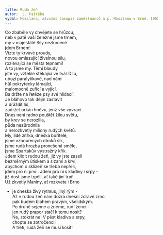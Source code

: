 ```yaml
---
title: Rudá žeň
autor:  J. Paštěka
vydal: Mosilana, závodní časopis zaměstnanců n.p. Mosilana v Brně, 1955
---
```


Co zbaběle vy chvějete se hrůzou,  
neb v patě vaší železné jsme trnem,  
my v majestátě Síly nezlomené  
jdem Brnem!   
Vizte ty krvavé proudy,  
novou omlazující živelnou sílu,  
rozlévající se města tepnami!  
A to jsme my. Těmi bloudy   
jste vy, vztekle štěkající ve tvář Dílu,  
ubozí paralytikové, nad námi   
hůl pokrytecky lámající,  
malomocně zuřící a vyjící.   
Ba držte na řetěze psy své hlídací!   
Je bláhovo tok dějin zastavit   
a dráždit lid,  
zadržet orkán hněvu, jenž vše vyvrací.  
Dnes není radno pouštět žilou světu,  
by krev se nerozlila,  
půda nezůrodnila   
a nerozkvetly miliony rudých květů.  
My, lidé zítřka, dneška bořitelé,  
jsme vzbouřených otroků šik,  
jsme rudá hrozba pronešená směle,  
jsme Spartakův výstražný křik.  
Jdem klidit rudou žeň, již vy jste zaseli   
bezměrným útiskem a slzami a krví;  
abychom o sklizeň se třeba nepřeli,  
jdem pro ni prví  .
Jdem pro ni s kladivy i srpy -  
již dost jsme trpěli, ať také jiní trpí!  
Už zkvetly Maniny, ať rozkvete i Brno  
- je dneska živý rytmus, jiný rým -  
Až v rudou žeň nám dozrá dnešní zdravé zrno,  
pak budem blahem pravým, všelidským.  
Po druhé sejeme a žneme, rudí ženci -  
jen rudý prapor stačí k tomu nosit?  
Ne, stokrát ne! V pěst kladiva a srpy,   
chopte se zotročenci!   
A třetí, rudá žeň se musí kosit!

